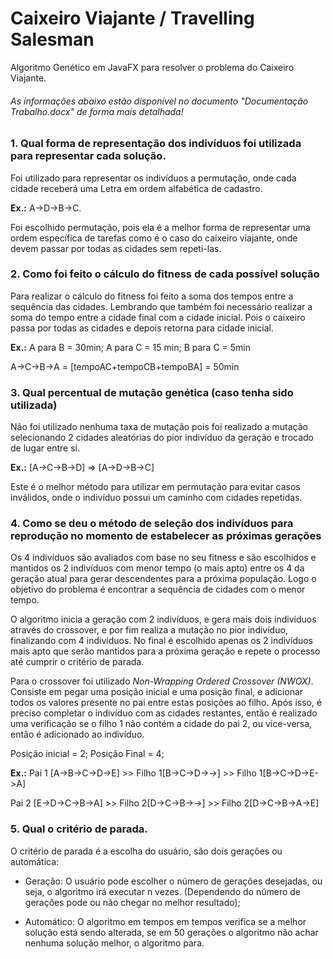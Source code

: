 # Caixeiro Viajante / Travelling Salesman
Algoritmo Genético em JavaFX para resolver o problema do Caixeiro Viajante.

###### As informações abaixo estão disponível no documento "Documentação Trabalho.docx" de forma mais detalhada!

### 1.	Qual forma de representação dos indivíduos foi utilizada para representar cada solução.

  Foi utilizado para representar os indivíduos a permutação, onde cada cidade receberá uma Letra em ordem alfabética de cadastro. 

**Ex.:** A->D->B->C.

  Foi escolhido permutação, pois ela é a melhor forma de representar uma ordem específica de tarefas como é o caso do caixeiro viajante, onde devem passar por todas as cidades sem repeti-las.

### 2.	Como foi feito o cálculo do fitness de cada possível solução

  Para realizar o cálculo do fitness foi feito a soma dos tempos entre a sequência das cidades. Lembrando que também foi necessário realizar a soma do tempo entre a cidade final com a cidade inicial. Pois o caixeiro passa por todas as cidades e depois retorna para cidade inicial.
	
  **Ex.:** A para B = 30min; A para C = 15 min; B para C = 5min
  
  A->C->B->A = [tempoAC+tempoCB+tempoBA] = 50min

### 3.	 Qual percentual de mutação genética (caso tenha sido utilizada)

  Não foi utilizado nenhuma taxa de mutação pois foi realizado a mutação selecionando 2 cidades aleatórias do pior indivíduo da geração e trocado de lugar entre si.

**Ex.:** [A->C->B->D] => [A->D->B->C]

  Este é o melhor método para utilizar em permutação para evitar casos inválidos, onde o indivíduo possui um caminho com cidades repetidas. 
  
### 4.	Como se deu o método de seleção dos indivíduos para reprodução no momento de estabelecer as próximas gerações

  Os 4 indivíduos são avaliados com base no seu fitness e são escolhidos e mantidos os 2 indivíduos com menor tempo (o mais apto) entre os 4 da geração atual para gerar descendentes para a próxima população. Logo o objetivo do problema é encontrar a sequência de cidades com o menor tempo.

  O algoritmo inicia a geração com 2 indivíduos, e gera mais dois indivíduos através do crossover, e por fim realiza a mutação no pior indivíduo, finalizando com 4 indivíduos. No final é escolhido apenas os 2 indivíduos mais apto que serão mantidos para a próxima geração e repete o processo até cumprir o critério de parada.

  Para o crossover foi utilizado *Non-Wrapping Ordered Crossover (NWOX)*. Consiste em pegar uma posição inicial e uma posição final, e adicionar todos os valores presente no pai entre estas posições ao filho. Após isso, é preciso completar o indivíduo com as cidades restantes, então é realizado uma verificação se o filho 1 não contém a cidade do pai 2, ou vice-versa, então é adicionado ao indivíduo.
  
Posição inicial = 2; Posição Final = 4;

**Ex.:** Pai 1 [A->B->C->D->E] >> Filho 1[B->C->D->_->_] >> Filho 1[B->C->D->E->A]     
        
Pai 2 [E->D->C->B->A] >> Filho 2[D->C->B->_->_] >> Filho 2[D->C->B->A->E]

### 5.	Qual o critério de parada.

  O critério de parada é a escolha do usuário, são dois gerações ou automática:

-	Geração: O usuário pode escolher o número de gerações desejadas, ou seja, o algoritmo irá executar n vezes. (Dependendo do número de gerações pode ou não chegar no melhor resultado);

-	Automático: O algoritmo em tempos em tempos verifica se a melhor solução está sendo alterada, se em 50 gerações o algoritmo não achar nenhuma solução melhor, o algoritmo para.
